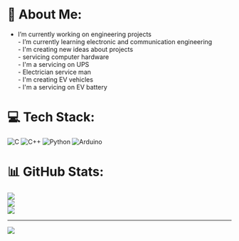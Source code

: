 # 💫 About Me:
-  I’m currently working on engineering projects<br>-  I’m currently learning electronic and communication engineering<br>-  I'm creating new ideas about projects <br>-  servicing computer hardware <br>-  I'm a servicing on UPS<br>-  Electrician service man <br>-  I'm creating EV vehicles<br>-  I'm a servicing on EV battery


# 💻 Tech Stack:
![C](https://img.shields.io/badge/c-%2300599C.svg?style=for-the-badge&logo=c&logoColor=white) ![C++](https://img.shields.io/badge/c++-%2300599C.svg?style=for-the-badge&logo=c%2B%2B&logoColor=white) ![Python](https://img.shields.io/badge/python-3670A0?style=for-the-badge&logo=python&logoColor=ffdd54) ![Arduino](https://img.shields.io/badge/-Arduino-00979D?style=for-the-badge&logo=Arduino&logoColor=white)
# 📊 GitHub Stats:
![](https://github-readme-stats.vercel.app/api?username=Sumanachar&theme=dark&hide_border=false&include_all_commits=true&count_private=true)<br/>
![](https://github-readme-streak-stats.herokuapp.com/?user=Sumanachar&theme=dark&hide_border=false)<br/>
![](https://github-readme-stats.vercel.app/api/top-langs/?username=Sumanachar&theme=dark&hide_border=false&include_all_commits=true&count_private=true&layout=compact)


---
[![](https://visitcount.itsvg.in/api?id=Sumanachar&icon=0&color=0)](https://visitcount.itsvg.in)

<!-- Proudly created with GPRM ( https://gprm.itsvg.in ) -->

